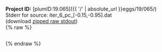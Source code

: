 **Project ID:** [plumID:19.065]({{ '/' | absolute_url }}eggs/19/065/)  
Stderr for source:  iter_6_pc_[-0.15,-0.95].dat   
(download [zipped raw stdout](iter_6_pc_[-0.15,-0.95].dat.plumed_master.stdout.txt.zip))  
{% raw %}
<pre>
</pre>
{% endraw %}
